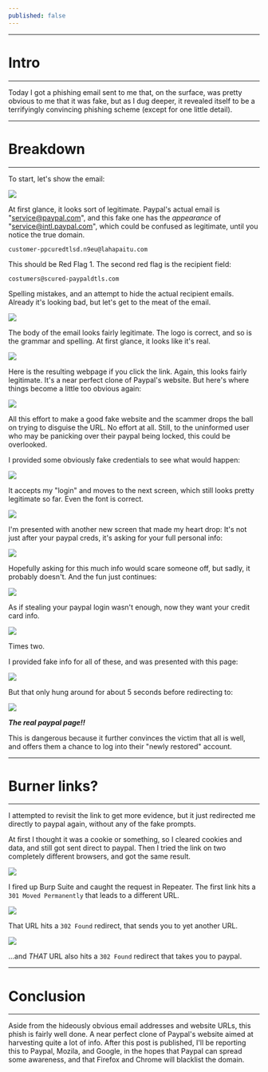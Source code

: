 ```yaml
---
published: false
---
```

-----
# Intro
-----
Today I got a phishing email sent to me that, on the surface, was pretty obvious to me that it was fake, but as I dug deeper, it revealed itself to be a terrifyingly convincing phishing scheme (except for one little detail).

-----
# Breakdown
-----
To start, let's show the email:

![]({{site.baseurl}}/assets/images/phish/p1.png)

At first glance, it looks sort of legitimate. Paypal's actual email is "service@paypal.com", and this fake one has the *appearance* of "service@intl.paypal.com", which could be confused as legitimate, until you notice the true domain. 

`customer-ppcuredtlsd.n9eu@lahapaitu.com`

This should be Red Flag 1. The second red flag is the recipient field:

`costumers@scured-paypaldtls.com`

Spelling mistakes, and an attempt to hide the actual recipient emails. Already it's looking bad, but let's get to the meat of the email.

![]({{site.baseurl}}/assets/images/phish/p2.png)

The body of the email looks fairly legitimate. The logo is correct, and so is the grammar and spelling. At first glance, it looks like it's real.

![]({{site.baseurl}}/assets/images/phish/p3.png)

Here is the resulting webpage if you click the link. Again, this looks fairly legitimate. It's a near perfect clone of Paypal's website. But here's where things become a little too obvious again:

![]({{site.baseurl}}/assets/images/phish/p4.png)

All this effort to make a good fake website and the scammer drops the ball on trying to disguise the URL. No effort at all. Still, to the uninformed user who may be panicking over their paypal being locked, this could be overlooked.

I provided some obviously fake credentials to see what would happen:

![]({{site.baseurl}}/assets/images/phish/p5.png)

It accepts my "login" and moves to the next screen, which still looks pretty legitimate so far. Even the font is correct.

![]({{site.baseurl}}/assets/images/phish/p6.png)

I'm presented with another new screen that made my heart drop:
It's not just after your paypal creds, it's asking for your full personal info:

![]({{site.baseurl}}/assets/images/phish/p7-2.png)

Hopefully asking for this much info would scare someone off, but sadly, it probably doesn't. And the fun just continues:

![]({{site.baseurl}}/assets/images/phish/p8.png)

As if stealing your paypal login wasn't enough, now they want your credit card info.

![]({{site.baseurl}}/assets/images/phish/p9.png)

Times two.

I provided fake info for all of these, and was presented with this page:

![]({{site.baseurl}}/assets/images/phish/p10.png)

But that only hung around for about 5 seconds before redirecting to:

![]({{site.baseurl}}/assets/images/phish/p11.png)

***The real paypal page!!***

This is dangerous because it further convinces the victim that all is well, and offers them a chance to log into their "newly restored" account.

-----
# Burner links?
-----
I attempted to revisit the link to get more evidence, but it just redirected me directly to paypal again, without any of the fake prompts.

At first I thought it was a cookie or something, so I cleared cookies and data, and still got sent direct to paypal. Then I tried the link on two completely different browsers, and got the same result.

![]({{site.baseurl}}/assets/images/phish/p12.png)

I fired up Burp Suite and caught the request in Repeater. The first link hits a `301 Moved Permanently` that leads to a different URL.

![]({{site.baseurl}}/assets/images/phish/p13.png)

That URL hits a `302 Found` redirect, that sends you to yet another URL.

![]({{site.baseurl}}/assets/images/phish/p14.png)

...and *THAT* URL also hits a `302 Found` redirect that takes you to paypal.

-----
# Conclusion
-----
Aside from the hideously obvious email addresses and website URLs, this phish is fairly well done. A near perfect clone of Paypal's website aimed at harvesting quite a lot of info. After this post is published, I'll be reporting this to Paypal, Mozila, and Google, in the hopes that Paypal can spread some awareness, and that Firefox and Chrome will blacklist the domain.
